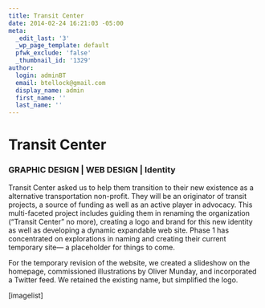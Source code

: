 ```yaml
---
title: Transit Center
date: 2014-02-24 16:21:03 -05:00
meta:
  _edit_last: '3'
  _wp_page_template: default
  pfwk_exclude: 'false'
  _thumbnail_id: '1329'
author:
  login: adminBT
  email: btellock@gmail.com
  display_name: admin
  first_name: ''
  last_name: ''
---
```


<h1>Transit Center</h1>
<h3>GRAPHIC DESIGN | WEB DESIGN | Identity</h3>
Transit Center asked us to help them transition to their new existence as a alternative transportation non-profit. They will be an originator of transit projects, a source of funding as well as an active player in advocacy. This multi-faceted project includes guiding them in renaming the organization (“Transit Center” no more), creating a logo and brand for this new identity as well as developing a dynamic expandable web site. Phase 1 has concentrated on explorations in naming and creating their current temporary site— a placeholder for things to come.


For the temporary revision of the website, we created a slideshow on the homepage, commissioned illustrations by Oliver Munday, and incorporated a Twitter feed. We retained the existing name, but simplified the logo.


[imagelist]
